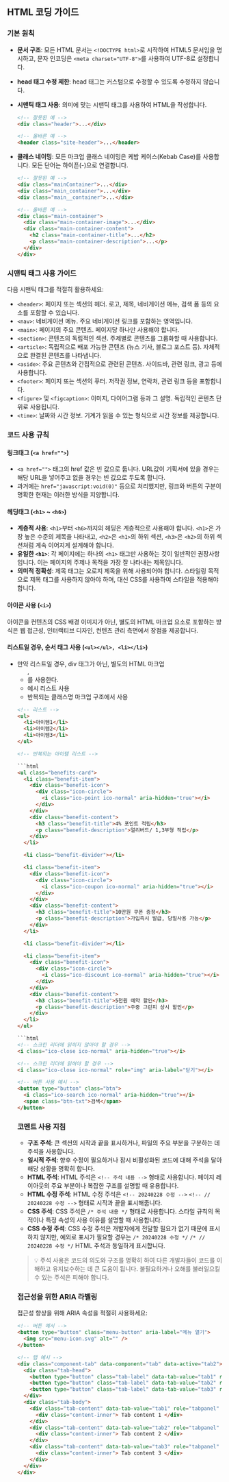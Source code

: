 ## HTML 코딩 가이드

### 기본 원칙

- **문서 구조**: 모든 HTML 문서는 `<!DOCTYPE html>`로 시작하여 HTML5 문서임을 명시하고, 문자 인코딩은 `<meta charset="UTF-8">`를 사용하여 UTF-8로 설정합니다.

- **head 태그 수정 제한**: head 태그는 커스텀으로 수정할 수 있도록 수정하지 않습니다.

- **시맨틱 태그 사용**: 의미에 맞는 시맨틱 태그를 사용하여 HTML을 작성합니다.

  ```html
  <!-- 잘못된 예 -->
  <div class="header">...</div>

  <!-- 올바른 예 -->
  <header class="site-header">...</header>
  ```

- **클래스 네이밍**: 모든 마크업 클래스 네이밍은 케밥 케이스(Kebab Case)를 사용합니다. 모든 단어는 하이픈(-)으로 연결합니다.

  ```html
  <!-- 잘못된 예 -->
  <div class="mainContainer">...</div>
  <div class="main_container">...</div>
  <div class="main__container">...</div>

  <!-- 올바른 예 -->
  <div class="main-container">
    <div class="main-container-image">...</div>
    <div class="main-container-content">
      <h2 class="main-container-title">...</h2>
      <p class="main-container-description">...</p>
    </div>
  </div>
  ```

### 시맨틱 태그 사용 가이드

다음 시맨틱 태그를 적절히 활용하세요:

- `<header>`: 페이지 또는 섹션의 헤더. 로고, 제목, 네비게이션 메뉴, 검색 폼 등의 요소를 포함할 수 있습니다.
- `<nav>`: 네비게이션 메뉴. 주요 네비게이션 링크를 포함하는 영역입니다.
- `<main>`: 페이지의 주요 콘텐츠. 페이지당 하나만 사용해야 합니다.
- `<section>`: 콘텐츠의 독립적인 섹션. 주제별로 콘텐츠를 그룹화할 때 사용합니다.
- `<article>`: 독립적으로 배포 가능한 콘텐츠 (뉴스 기사, 블로그 포스트 등). 자체적으로 완결된 콘텐츠를 나타냅니다.
- `<aside>`: 주요 콘텐츠와 간접적으로 관련된 콘텐츠. 사이드바, 관련 링크, 광고 등에 사용합니다.
- `<footer>`: 페이지 또는 섹션의 푸터. 저작권 정보, 연락처, 관련 링크 등을 포함합니다.
- `<figure>` 및 `<figcaption>`: 이미지, 다이어그램 등과 그 설명. 독립적인 콘텐츠 단위로 사용됩니다.
- `<time>`: 날짜와 시간 정보. 기계가 읽을 수 있는 형식으로 시간 정보를 제공합니다.

### 코드 사용 규칙

#### 링크태그 (`<a href="">`)

- `<a href="">` 태그의 href 값은 빈 값으로 둡니다. URL값이 기획서에 있을 경우는 해당 URL을 넣어주고 없을 경우는 빈 값으로 두도록 합니다.
- 과거에는 `href="javascript:void(0)"` 등으로 처리했지만, 링크와 버튼의 구분이 명확한 현재는 이러한 방식을 지양합니다.

#### 헤딩태그 (`<h1>` ~ `<h6>`)

- **계층적 사용**: `<h1>`부터 `<h6>`까지의 헤딩은 계층적으로 사용해야 합니다. `<h1>`은 가장 높은 수준의 제목을 나타내고, `<h2>`은 `<h1>`의 하위 섹션, `<h3>`은 `<h2>`의 하위 섹션처럼 계속 이어지게 설계해야 합니다.
- **유일한 `<h1>`**: 각 페이지에는 하나의 `<h1>` 태그만 사용하는 것이 일반적인 권장사항입니다. 이는 페이지의 주제나 목적을 가장 잘 나타내는 제목입니다.
- **의미적 정확성**: 제목 태그는 오로지 제목을 위해 사용되어야 합니다. 스타일링 목적으로 제목 태그를 사용하지 않아야 하며, 대신 CSS를 사용하여 스타일을 적용해야 합니다.

#### 아이콘 사용 (`<i>`)

아이콘을 컨텐츠의 CSS 배경 이미지가 아닌, 별도의 HTML 마크업 요소로 포함하는 방식은 웹 접근성, 인터랙티브 디자인, 컨텐츠 관리 측면에서 장점을 제공합니다.

#### 리스트일 경우, 순서 태그 사용 (`<ul></ul>, <li></li>`)

- 만약 리스트일 경우, div 태그가 아닌, 별도의 HTML 마크업 <ul>, <li>를 사용한다.
- 예시 리스트 사용
- 반복되는 클래스명 마크업 구조에서 사용

````html
<!-- 리스트 -->
<ul>
  <li>아이템1</li>
  <li>아이템2</li>
  <li>아이템3</li>
</ul>

<!-- 반복되는 아이템 리스트 -->

```html
<ul class="benefits-card">
  <li class="benefit-item">
    <div class="benefit-icon">
      <div class="icon-circle">
        <i class="ico-point ico-normal" aria-hidden="true"></i>
      </div>
    </div>
    <div class="benefit-content">
      <h3 class="benefit-title">4% 포인트 적립</h3>
      <p class="benefit-description">얼리버드/ 1,3부형 적립</p>
    </div>
  </li>

  <li class="benefit-divider"></li>

  <li class="benefit-item">
    <div class="benefit-icon">
      <div class="icon-circle">
        <i class="ico-coupon ico-normal" aria-hidden="true"></i>
      </div>
    </div>
    <div class="benefit-content">
      <h3 class="benefit-title">10만원 쿠폰 증정</h3>
      <p class="benefit-description">가입즉시 발급, 당일사용 가능</p>
    </div>
  </li>

  <li class="benefit-divider"></li>

  <li class="benefit-item">
    <div class="benefit-icon">
      <div class="icon-circle">
        <i class="ico-discount ico-normal" aria-hidden="true"></i>
      </div>
    </div>
    <div class="benefit-content">
      <h3 class="benefit-title">5천원 예약 할인</h3>
      <p class="benefit-description">주중 그린피 상시 할인</p>
    </div>
  </li>
</ul>

```html
<!-- 스크린 리더에 읽히지 않아야 할 경우 -->
<i class="ico-close ico-normal" aria-hidden="true"></i>

<!-- 스크린 리더에 읽혀야 할 경우 -->
<i class="ico-close ico-normal" role="img" aria-label="닫기"></i>

<!-- 버튼 사용 예시 -->
<button type="button" class="btn">
  <i class="ico-search ico-normal" aria-hidden="true"></i>
  <span class="btn-txt">검색</span>
</button>
````

### 코멘트 사용 지침

- **구조 주석**: 큰 섹션의 시작과 끝을 표시하거나, 파일의 주요 부분을 구분하는 데 주석을 사용합니다.
- **일시적 주석**: 향후 수정이 필요하거나 잠시 비활성화된 코드에 대해 주석을 달아 해당 상황을 명확히 합니다.
- **HTML 주석**: HTML 주석은 `<!-- 주석 내용 -->` 형태로 사용합니다. 페이지 레이아웃의 주요 부분이나 복잡한 구조를 설명할 때 유용합니다.
- **HTML 수정 주석**: HTML 수정 주석은 `<!-- 20240228 수정 -->` `<!-- // 20240228 수정 -->` 형태로 시작과 끝을 표시해줍니다.
- **CSS 주석**: CSS 주석은 `/* 주석 내용 */` 형태로 사용합니다. 스타일 규칙의 목적이나 특정 속성의 사용 이유를 설명할 때 사용합니다.
- **CSS 수정 주석**: CSS 수정 주석은 개발자에게 전달할 필요가 없기 때문에 표시하지 않지만, 예외로 표시가 필요할 경우는 `/* 20240228 수정 */` `/* // 20240228 수정 */` HTML 주석과 동일하게 표시합니다.

> 💡 주석 사용은 코드의 의도와 구조를 명확히 하여 다른 개발자들이 코드를 이해하고 유지보수하는 데 큰 도움이 됩니다. 불필요하거나 오해를 불러일으킬 수 있는 주석은 피해야 합니다.

### 접근성을 위한 ARIA 라벨링

접근성 향상을 위해 ARIA 속성을 적절히 사용하세요:

```html
<!-- 버튼 예시 -->
<button type="button" class="menu-button" aria-label="메뉴 열기">
  <img src="menu-icon.svg" alt="" />
</button>

<!-- 탭 예시 -->
<div class="component-tab" data-component="tab" data-active="tab2">
  <div class="tab-head">
    <button type="button" class="tab-label" data-tab-value="tab1" role="tab" aria-selected="true" aria-controls="tab-panel-1">TAB 1</button>
    <button type="button" class="tab-label" data-tab-value="tab2" role="tab" aria-selected="false" aria-controls="tab-panel-2">TAB 2</button>
    <button type="button" class="tab-label" data-tab-value="tab3" role="tab" aria-selected="false" aria-controls="tab-panel-3">TAB 3</button>
  </div>
  <div class="tab-body">
    <div class="tab-content" data-tab-value="tab1" role="tabpanel" aria-labelledby="tab-1">
      <div class="content-inner"> Tab content 1 </div>
    </div>
    <div class="tab-content" data-tab-value="tab2" role="tabpanel" aria-labelledby="tab-2" hidden>
      <div class="content-inner"> Tab content 2 </div>
    </div>
    <div class="tab-content" data-tab-value="tab3" role="tabpanel" aria-labelledby="tab-2" hidden>
      <div class="content-inner"> Tab content 3 </div>
    </div>
  </div>
</div>
```
